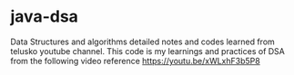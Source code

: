 # java-dsa

Data Structures and algorithms detailed notes and codes learned from telusko youtube channel.
This code is my learnings and practices of DSA from the following video reference https://youtu.be/xWLxhF3b5P8
